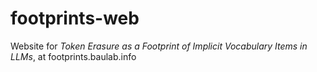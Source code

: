 # footprints-web
Website for *Token Erasure as a Footprint of Implicit Vocabulary Items in LLMs*, at footprints.baulab.info

